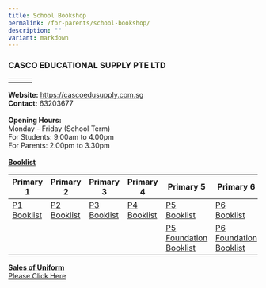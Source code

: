 ```yaml
---
title: School Bookshop
permalink: /for-parents/school-bookshop/
description: ""
variant: markdown
---
```

### CASCO EDUCATIONAL SUPPLY PTE LTD



| |  |  |
| -------- | -------- | -------- |
|      |      |      |

<b>Website:</b> [https://cascoedusupply.com.sg ](https://cascoedusupply.com.sg )<br>
<b>Contact:</b> 63203677 <br>
<br>
<b>Opening Hours:</b><br>
Monday - Friday (School Term)<br>
For Students: 9.00am to 4.00pm<br>
For Parents: 2.00pm to 3.30pm<br>
<br>
<b><u>Booklist</u></b>


| Primary 1 | Primary 2 | Primary 3 | Primary 4 | Primary 5 | Primary 6 |
| -------- | -------- | -------- | -------- | -------- | -------- |
| [P1 Booklist](/files/School%20Bookshop/2023/P1_Booklist.pdf)     | [P2 Booklist](/files/School%20Bookshop/2023/P2_Booklist.pdf)     | [P3 Booklist](/files/School%20Bookshop/2023/P3_Booklist.pdf)    | [P4 Booklist](/files/School%20Bookshop/2023/P4_Booklist.pdf)     | [P5 Booklist](/files/School%20Bookshop/2023/P5_Booklist.pdf)     | [P6 Booklist](/files/School%20Bookshop/2023/P6_Booklist.pdf)     |
|  |  |  |  | [P5 Foundation Booklist](/files/School%20Bookshop/2023/P5_Foundation_Booklist.pdf) | [P6 Foundation Booklist](/files/School%20Bookshop/2023/P6_Foundation_Booklist.pdf) |

<b><u>Sales of Uniform</u></b><br>
[Please Click Here](/files/School%20Bookshop/2023/Sale_of_Uniform.pdf)